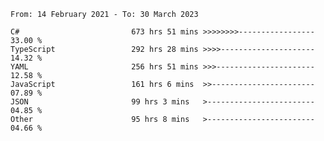 <!-- [![Top Langs](https://github-readme-stats.vercel.app/api/top-langs/?username=thititongumpun&layout=compact&langs_count=7&theme=prussian)](https://github.com/thititongumpun)
[![Anurag's GitHub stats](https://github-readme-stats.vercel.app/api?username=thititongumpun&hide=stars&show_icons=true&theme=prussian)](https://github.com/thititongumpun) -->

<!--START_SECTION:waka-->

```text
From: 14 February 2021 - To: 30 March 2023

C#                         673 hrs 51 mins >>>>>>>>-----------------   33.00 %
TypeScript                 292 hrs 28 mins >>>>---------------------   14.32 %
YAML                       256 hrs 51 mins >>>----------------------   12.58 %
JavaScript                 161 hrs 6 mins  >>-----------------------   07.89 %
JSON                       99 hrs 3 mins   >------------------------   04.85 %
Other                      95 hrs 8 mins   >------------------------   04.66 %
```

<!--END_SECTION:waka-->
